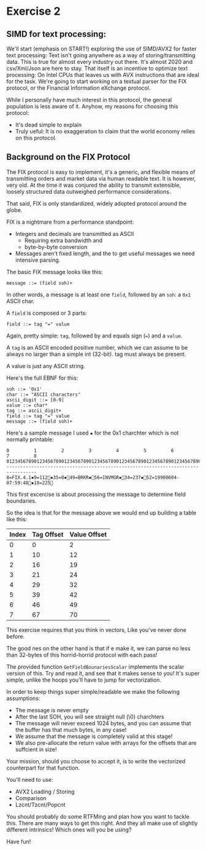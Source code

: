 # Exercise 2

## SIMD for text processing:

We'll start (emphasis on START!) exploring the use of SIMD/AVX2 for faster text processing:
Text isn't going anywhere as a way of storing/transmitting data. This is true for almost every industry out there.
It's almost 2020 and csv/Xml/Json are here to stay. That itself is an incentive to optimize text processing: On Intel CPUs that leaves us with
AVX instructions that are ideal for the task. We're going to start working on a textual parser for the FIX protocol, or the Financial Information eXchange protocol.

While I personally have much interest in this protocol, the general population is less aware of it. Anyhow, my reasons
for choosing this protocol:
* It's dead simple to explain
* Truly ueful: It is no exaggeration to claim that the world economy relies on this protocol.

## Background on the FIX Protocol
The FIX protocol is easy to implement, it's a generic, and flexible means of transmitting orders and market data via human readable text.
It is however, very old. At the time it was conjured the ability to transmit extensible, loosely structured data outweighed performance
considerations.

That said, FIX is only standardized, widely adopted protocol around the globe. 

FIX is a nightmare from a performance standpoint:
* Integers and decimals are transmitted as ASCII
  * Requiring extra bandwidth and
  * byte-by-byte conversion
* Messages aren't fixed length, and the to get useful messages we need intensive parsing. 

The basic FIX message looks like this:

```
message ::= (field soh)+
```

In other words, a message is at least one `field`, followed by an `soh`: a `0x1` ASCII char.

A `field` is composed or 3 parts:
```
field ::= tag "=" value
```

Again, pretty simple: `tag`, followed by and equals sign (`=`) and a `value`.

A `tag` is an ASCII encoded positive number, which we can assume to be always no larger than a simple int (32-bit).
tag must always be present.

A value is just any ASCII string.

Here's the full EBNF for this:

```
soh ::= '0x1'
char ::= "ASCII characters"
ascii_digit ::= [0-9]
value ::= char*
tag ::= ascii_digit+
field ::= tag "=" value
message ::= (field soh)+
```

Here's a sample message I used `▪` for the 0x1 charchter which is not normally printable:

```
0         1         2         3         4         5         6         7         8       
012345678901234567890123456789012345678901234567890123456789012345678901234567890
---------------------------------------------------------------------------------
8=FIX.4.1▪9=112▪35=0▪49=BRKR▪56=INVMGR▪34=237▪52=19980604-07:59:48▪10=225

```


This first excercise is about processing the message to determine field boundaries.

So the idea is that for the message above we would end up building a table like this:

| Index | Tag Offset | Value Offset |
|-------|------------|--------------|
| 0     | 0          | 2            |
| 1     | 10         | 12           |
| 2     | 16         | 19           |
| 3     | 21         | 24           |
| 4     | 29         | 32           |
| 5     | 39         | 42           |
| 6     | 46         | 49           |
| 7     | 67         | 70           |

This exercise requires that you think in vectors, Like you've never done before.

The good nes on the other hand is that if e make it, we can parse no less than 32-bytes of this
horrid-horrid protocol with each pass!

The provided function `GetFieldBounariesScalar` implements the scalar version of this.
Try and read it, and see that it makes sense to you!
It's super simple, unlike the hoops you'll have to jump for vectorization.

In order to keep things super simple/readable we make the following assumptions:

* The message is never empty
* After the last SOH, you will see straight null (\0) charchters
* The message will never exceed 1024 bytes, and you can assume that the buffer has that much bytes, in any case!
* We assume that the message is completely valid at this stage!
* We also pre-allocate the return value with arrays for the offsets that are suffcient in size!


Your mission, should you choose to accept it, is to write the vectorized counterpart for that function.

You'll need to use:

- AVX2 Loading / Storing
- Comparison
- Lzcnt/Tzcnt/Popcnt

You should probably do some RTFMing and plan how you want to tackle this.
There are many ways to get this right. And they all make use of slightly different intrinsics!
Which ones will you be using?

Have fun!
